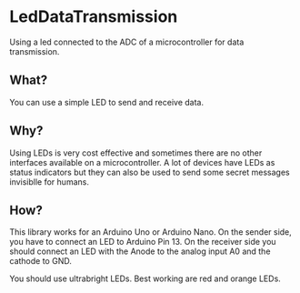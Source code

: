 # LedDataTransmission

Using a led connected to the ADC of a microcontroller for data transmission.

## What?

You can use a simple LED to send and receive data. 

## Why?

Using LEDs is very cost effective and sometimes there are no other interfaces available on a microcontroller.
A lot of devices have LEDs as status indicators but they can also be used to send some secret messages invisiblle for humans.

## How?

This library works for an Arduino Uno or Arduino Nano. 
On the sender side, you have to connect an LED to Arduino Pin 13.
On the receiver side you should connect an LED with the Anode to the analog input A0 and the cathode to GND.

You should use ultrabright LEDs. Best working are red and orange LEDs.

